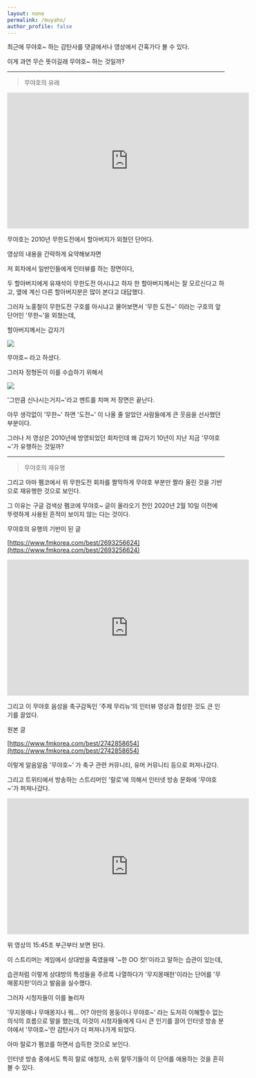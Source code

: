 ```yaml
---
layout: none
permalink: /muyaho/
author_profile: false
---
```

<title>무야호 뜻 유래 기원에 대해서 알아보자. - DetegiCE</title>

<script data-ad-client="ca-pub-2393564017114032" async src="https://pagead2.googlesyndication.com/pagead/js/adsbygoogle.js"></script>
<!-- Global site tag (gtag.js) - Google Analytics -->
<script async src="https://www.googletagmanager.com/gtag/js?id=UA-142320704-1"></script>
<script>
  window.dataLayer = window.dataLayer || [];
  function gtag(){dataLayer.push(arguments);}
  gtag('js', new Date());

  gtag('config', 'UA-142320704-1');
</script>
<script src="https://www.googletagservices.com/activeview/js/current/osd.js?cb=%2Fr20100101"></script>
<script src="https://partner.googleadservices.com/gampad/cookie.js?domain=detegice.github.io&amp;callback=_gfp_s_&amp;client=ca-pub-2393564017114032"></script>
<script type="text/javascript" async="" src="https://ssl.google-analytics.com/ga.js"></script>
<script src="https://pagead2.googlesyndication.com/pagead/js/r20200909/r20190131/show_ads_impl_fy2019.js" id="google_shimpl"></script>


<script src="http://code.jquery.com/jquery-latest.js"></script>
<script src="https://code.jquery.com/jquery-3.5.1.slim.min.js" integrity="sha384-DfXdz2htPH0lsSSs5nCTpuj/zy4C+OGpamoFVy38MVBnE+IbbVYUew+OrCXaRkfj" crossorigin="anonymous"></script>
<script src="https://cdn.jsdelivr.net/npm/popper.js@1.16.1/dist/umd/popper.min.js" integrity="sha384-9/reFTGAW83EW2RDu2S0VKaIzap3H66lZH81PoYlFhbGU+6BZp6G7niu735Sk7lN" crossorigin="anonymous"></script>
<script src="https://stackpath.bootstrapcdn.com/bootstrap/4.5.2/js/bootstrap.min.js" integrity="sha384-B4gt1jrGC7Jh4AgTPSdUtOBvfO8shuf57BaghqFfPlYxofvL8/KUEfYiJOMMV+rV" crossorigin="anonymous"></script>
<link rel="stylesheet" href="https://stackpath.bootstrapcdn.com/bootstrap/4.5.2/css/bootstrap.min.css" integrity="sha384-JcKb8q3iqJ61gNV9KGb8thSsNjpSL0n8PARn9HuZOnIxN0hoP+VmmDGMN5t9UJ0Z" crossorigin="anonymous">
<style>
    table.table {
        width: 100%;
        table-layout: fixed;
    }
    .il {
      display: inline;
    }
</style>

최근에 무야호~ 하는 감탄사를 댓글에서나 영상에서 간혹가다 볼 수 있다.

 

이게 과연 무슨 뜻이길래 무야호~ 하는 것일까?

- - -

> 무야호의 유래

<iframe width="560" height="315" src="https://www.youtube.com/embed/O3YnKjmsdhA" frameborder="0" allow="accelerometer; autoplay; clipboard-write; encrypted-media; gyroscope; picture-in-picture" allowfullscreen></iframe>

무야호는 2010년 무한도전에서 할아버지가 외쳤던 단어다.

 

영상의 내용을 간략하게 요약해보자면

 

저 회차에서 일반인들에게 인터뷰를 하는 장면이다,

 

두 할아버지에게 유재석이 무한도전 아시냐고 하자 한 할아버지께서는 잘 모르신다고 하고, 옆에 계신 다른 할아버지분은 많이 본다고 대답했다.

 

그러자 노홍철이 무한도전 구호를 아시냐고 물어보면서 '무한 도전~' 이라는 구호의 앞단어인 '무한~'을 외쳤는데,

 

할아버지께서는 갑자기

![](https://img1.daumcdn.net/thumb/R1280x0/?scode=mtistory2&fname=https%3A%2F%2Fblog.kakaocdn.net%2Fdn%2Fc6A4f5%2FbtqV0DPyfAt%2FU6nUWj1RDFDikp8ea4lU01%2Fimg.png)

무야호~ 라고 하셨다.

 

그러자 정형돈이 이를 수습하기 위해서

![](https://img1.daumcdn.net/thumb/R1280x0/?scode=mtistory2&fname=https%3A%2F%2Fblog.kakaocdn.net%2Fdn%2FbRJY9r%2FbtqV0Fs6niW%2F1tfm0vkUAGTXkKvKsvNRfK%2Fimg.png)

'그만큼 신나시는거지~'라고 멘트를 치며 저 장면은 끝난다.

 

아무 생각없이 '무한~' 하면 '도전~' 이 나올 줄 알았던 사람들에게 큰 웃음을 선사했던 부분이다.

 

 

그러나 저 영상은 2010년에 방영되었던 회차인데 왜 갑자기 10년이 지난 지금 '무야호~'가 유행하는 것일까?



- - -

> 무야호의 재유행

그리고 아마 펨코에서 위 무한도전 회차를 짤막하게 무야호 부분만 짤라 올린 것을 기반으로 재유행한 것으로 보인다.

 

그 이유는 구글 검색상 펨코에 무야호~ 글이 올라오기 전인 2020년 2월 10일 이전에 뚜렷하게 사용된 흔적이 보이지 않는 다는 것이다.

 

 

무야호의 유행의 기반이 된 글

[https://www.fmkorea.com/best/2693256624](https://www.fmkorea.com/best/2693256624)

<iframe width="560" height="315" src="https://www.youtube.com/embed/CeWQPhf6iEY" frameborder="0" allow="accelerometer; autoplay; clipboard-write; encrypted-media; gyroscope; picture-in-picture" allowfullscreen></iframe>


그리고 이 무야호 음성을 축구감독인 '주제 무리뉴'의 인터뷰 영상과 합성한 것도 큰 인기를 끌었다.

 

원본 글

[https://www.fmkorea.com/best/2742858654](https://www.fmkorea.com/best/2742858654)

이렇게 알음알음 '무야호~' 가 축구 관련 커뮤니티, 유머 커뮤니티 등으로 퍼져나갔다.

 

그리고 트위티에서 방송하는 스트리머인 '랄로'에 의해서 인터넷 방송 문화에 '무야호~'가 퍼져나갔다.

<iframe width="560" height="315" src="https://www.youtube.com/embed/JNwrRVvn9_A" frameborder="0" allow="accelerometer; autoplay; clipboard-write; encrypted-media; gyroscope; picture-in-picture" allowfullscreen></iframe>


위 영상의 15:45초 부근부터 보면 된다.

 

이 스트리머는 게임에서 상대방을 죽였을때 '~한 OO 컷!'이라고 말하는 습관이 있는데,

 

습관처럼 이렇게 상대방의 특성들을 주르륵 나열하다가 '무지몽매한'이라는 단어를 '무매몽지한'이라고 발음을 실수했다.

 

그러자 시청자들이 이를 놀리자

 

'무지몽매나 무매몽지나 뭐... 어? 야만의 몽둥이나 무야호~' 라는 도저히 이해할수 없는 의식의 흐름으로 말을 했는데, 이것이 시청자들에게 다시 큰 인기를 끌어 인터넷 방송 분야에서 '무야호~'란 감탄사가 더 퍼져나가게 되었다.

 

아마 랄로가 펨코를 하면서 습득한 것으로 보인다.

인터넷 방송 중에서도 특히 랄로 애청자, 소위 랄뚜기들이 이 단어를 애용하는 것을 흔히 볼 수 있다.

